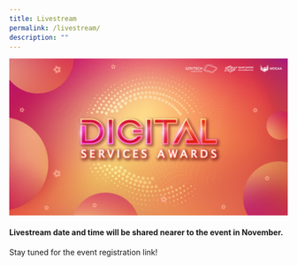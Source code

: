 ```yaml
---
title: Livestream
permalink: /livestream/
description: ""
---
```

![Digital Services Awards logo banner](/images/digitalservicesawards.jpg)

<div class="has-text-centered"><h4>Livestream date and time will be shared nearer to the event in November. </h4>
<p>Stay tuned for the event registration link!</p>

<!-- FOR LIVESTREAM YOUTUBE EMBED <div style="width:100%; min-height:475px"><iframe width="845" height="475" src="https://www.youtube-nocookie.com/embed/AEKtQW93OVg" title="YouTube video player" frameborder="0" allow="accelerometer; autoplay; clipboard-write; encrypted-media; gyroscope; picture-in-picture; web-share" allowfullscreen=""></iframe></div>//--></div>